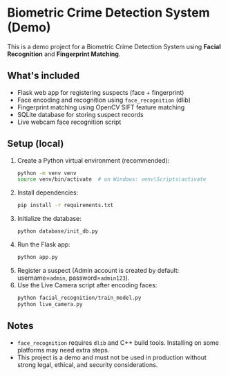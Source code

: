 # Biometric Crime Detection System (Demo)
This is a demo project for a Biometric Crime Detection System using **Facial Recognition** and **Fingerprint Matching**.
## What's included
- Flask web app for registering suspects (face + fingerprint)
- Face encoding and recognition using `face_recognition` (dlib)
- Fingerprint matching using OpenCV SIFT feature matching
- SQLite database for storing suspect records
- Live webcam face recognition script

## Setup (local)
1. Create a Python virtual environment (recommended):
   ```bash
   python -m venv venv
   source venv/bin/activate  # on Windows: venv\Scripts\activate
   ```
2. Install dependencies:
   ```bash
   pip install -r requirements.txt
   ```
3. Initialize the database:
   ```bash
   python database/init_db.py
   ```
4. Run the Flask app:
   ```bash
   python app.py
   ```
5. Register a suspect (Admin account is created by default: username=`admin`, password=`admin123`).
6. Use the Live Camera script after encoding faces:
   ```bash
   python facial_recognition/train_model.py
   python live_camera.py
   ```

## Notes
- `face_recognition` requires `dlib` and C++ build tools. Installing on some platforms may need extra steps.
- This project is a demo and must not be used in production without strong legal, ethical, and security considerations.
